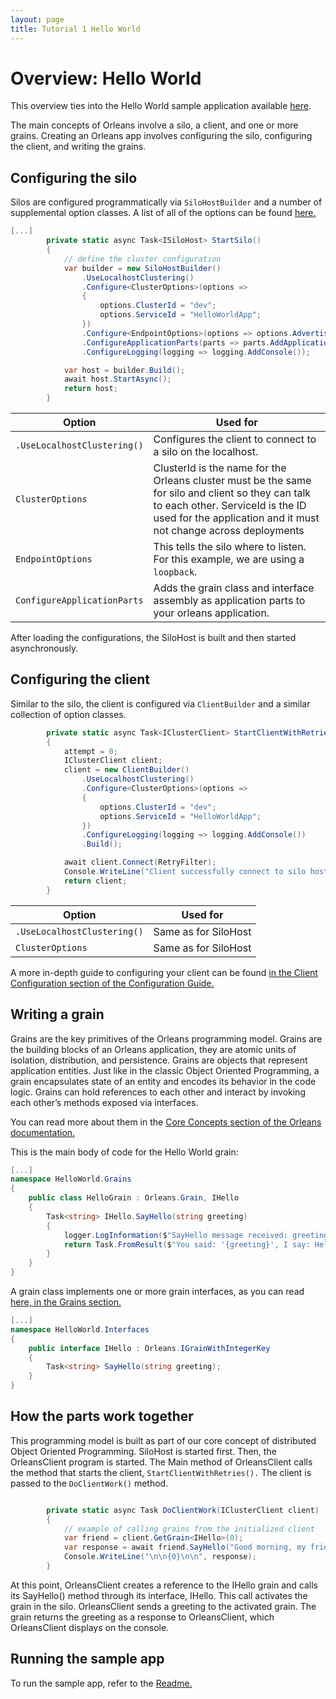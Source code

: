 ```yaml
---
layout: page
title: Tutorial 1 Hello World
---
```


# Overview: Hello World

This overview ties into the Hello World sample application available [here](https://github.com/dotnet/orleans/tree/master/Samples/2.0/HelloWorld).

The main concepts of Orleans involve a silo, a client, and one or more grains.
Creating an Orleans app involves configuring the silo, configuring the client, and writing the grains.

## Configuring the silo

Silos are configured programmatically via `SiloHostBuilder` and a number of supplemental option classes.
A list of all of the options can be found [here.](~/docs/clusters_and_clients/configuration_guide/list_of_options_classes.md)

```csharp
[...]
        private static async Task<ISiloHost> StartSilo()
        {
            // define the cluster configuration
            var builder = new SiloHostBuilder()
                .UseLocalhostClustering()
                .Configure<ClusterOptions>(options =>
                {
                    options.ClusterId = "dev";
                    options.ServiceId = "HelloWorldApp";
                })
                .Configure<EndpointOptions>(options => options.AdvertisedIPAddress = IPAddress.Loopback)
                .ConfigureApplicationParts(parts => parts.AddApplicationPart(typeof(HelloGrain).Assembly).WithReferences())
                .ConfigureLogging(logging => logging.AddConsole());

            var host = builder.Build();
            await host.StartAsync();
            return host;
        }
```

| Option | Used for |
|-------------|----------|
| `.UseLocalhostClustering()` | Configures the client to connect to a silo on the localhost. |
| `ClusterOptions` | ClusterId is the name for the Orleans cluster must be the same for silo and client so they can talk to each other. ServiceId is the ID used for the application and it must not change across deployments|
| `EndpointOptions` | This tells the silo where to listen. For this example, we are using a `loopback`. |
| `ConfigureApplicationParts` | Adds the grain class and interface assembly as application parts to your orleans application. |

After loading the configurations, the SiloHost is built and then started asynchronously.

## Configuring the client

Similar to the silo, the client is configured via `ClientBuilder` and a similar collection of option classes.

```csharp
        private static async Task<IClusterClient> StartClientWithRetries()
        {
            attempt = 0;
            IClusterClient client;
            client = new ClientBuilder()
                .UseLocalhostClustering()
                .Configure<ClusterOptions>(options =>
                {
                    options.ClusterId = "dev";
                    options.ServiceId = "HelloWorldApp";
                })
                .ConfigureLogging(logging => logging.AddConsole())
                .Build();

            await client.Connect(RetryFilter);
            Console.WriteLine("Client successfully connect to silo host");
            return client;
        }

```

| Option | Used for |
|-------------|----------|
| `.UseLocalhostClustering()` | Same as for SiloHost |
| `ClusterOptions` | Same as for SiloHost |

A more in-depth guide to configuring your client can be found [in the Client Configuration section of the Configuration Guide.](~/docs/clusters_and_clients/configuration_guide/client_configuration.md)

## Writing a grain

Grains are the key primitives of the Orleans programming model.
Grains are the building blocks of an Orleans application, they are atomic units of isolation, distribution, and persistence.
Grains are objects that represent application entities.
Just like in the classic Object Oriented Programming, a grain encapsulates state of an entity and encodes its behavior in the code logic.
Grains can hold references to each other and interact by invoking each other’s methods exposed via interfaces.

You can read more about them in the [Core Concepts section of the Orleans documentation.](~/docs/grains/index.md)

This is the main body of code for the Hello World grain:

```csharp
[...]
namespace HelloWorld.Grains
{
    public class HelloGrain : Orleans.Grain, IHello
    {
        Task<string> IHello.SayHello(string greeting)
        {
            logger.LogInformation($"SayHello message received: greeting = '{greeting}'");
            return Task.FromResult($"You said: '{greeting}', I say: Hello!");
        }
    }
}
```

A grain class implements one or more grain interfaces, as you can read [here, in the Grains section.](http://dotnet.github.io/orleans/Documentation/grains/index.html)

```csharp
[...]
namespace HelloWorld.Interfaces
{
    public interface IHello : Orleans.IGrainWithIntegerKey
    {
        Task<string> SayHello(string greeting);
    }
}

```

## How the parts work together

This programming model is built as part of our core concept of distributed Object Oriented Programming.
SiloHost is started first.
Then, the OrleansClient program is started.
The Main method of OrleansClient calls the method that starts the client, `StartClientWithRetries().`
The client is passed to the `DoClientWork()` method.


```csharp

        private static async Task DoClientWork(IClusterClient client)
        {
            // example of calling grains from the initialized client
            var friend = client.GetGrain<IHello>(0);
            var response = await friend.SayHello("Good morning, my friend!");
            Console.WriteLine("\n\n{0}\n\n", response);
        }

```

At this point, OrleansClient creates a reference to the IHello grain and calls its SayHello() method through its interface, IHello.
This call activates the grain in the silo.
OrleansClient sends a greeting to the activated grain.
The grain returns the greeting as a response to OrleansClient, which OrleansClient displays on the console.

## Running the sample app

To run the sample app, refer to the [Readme.](https://github.com/dotnet/orleans/tree/master/Samples/2.0/HelloWorld)
